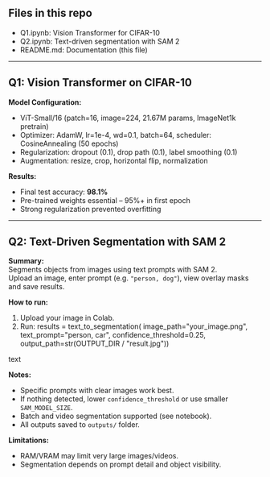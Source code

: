 ## Files in this repo
- Q1.ipynb: Vision Transformer for CIFAR-10
- Q2.ipynb: Text-driven segmentation with SAM 2
- README.md: Documentation (this file)

---

## Q1: Vision Transformer on CIFAR-10

**Model Configuration:**  
- ViT-Small/16 (patch=16, image=224, 21.67M params, ImageNet1k pretrain)
- Optimizer: AdamW, lr=1e-4, wd=0.1, batch=64, scheduler: CosineAnnealing (50 epochs)
- Regularization: dropout (0.1), drop path (0.1), label smoothing (0.1)
- Augmentation: resize, crop, horizontal flip, normalization

**Results:**  
- Final test accuracy: **98.1%**
- Pre-trained weights essential – 95%+ in first epoch
- Strong regularization prevented overfitting

---

## Q2: Text-Driven Segmentation with SAM 2

**Summary:**  
Segments objects from images using text prompts with SAM 2.  
Upload an image, enter prompt (e.g. `"person, dog"`), view overlay masks and save results.

**How to run:**  
1. Upload your image in Colab.
2. Run:
results = text_to_segmentation(
image_path="your_image.png",
text_prompt="person, car",
confidence_threshold=0.25,
output_path=str(OUTPUT_DIR / "result.jpg"))

text

**Notes:**  
- Specific prompts with clear images work best.  
- If nothing detected, lower `confidence_threshold` or use smaller `SAM_MODEL_SIZE`.  
- Batch and video segmentation supported (see notebook).  
- All outputs saved to `outputs/` folder.

**Limitations:**  
- RAM/VRAM may limit very large images/videos.  
- Segmentation depends on prompt detail and object visibility.
